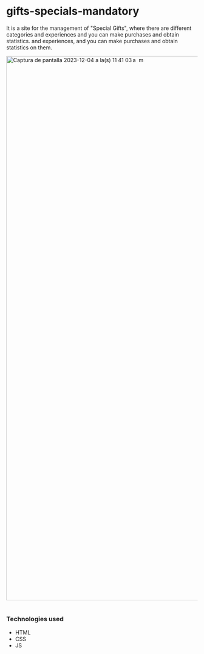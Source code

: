 # gifts-specials-mandatory
It is a site for the management of "Special Gifts", where there are different categories and experiences and you can make purchases and obtain statistics. and experiences, and you can make purchases and obtain statistics on them.

  
<img width="1430" alt="Captura de pantalla 2023-12-04 a la(s) 11 41 03 a  m" src="https://github.com/giovannigm/mandatory-faculty-gifts-/assets/58411051/cdc8a700-ded7-4690-a105-4d3ede609f9f">


#

### Technologies used
- HTML
- CSS
- JS
